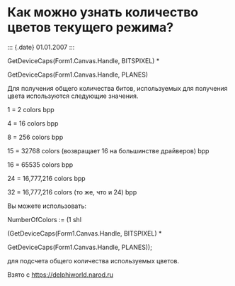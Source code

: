 Как можно узнать количество цветов текущего режима?
===================================================

::: {.date}
01.01.2007
:::

GetDeviceCaps(Form1.Canvas.Handle, BITSPIXEL) \*

GetDeviceCaps(Form1.Canvas.Handle, PLANES)

Для получения общего количества битов, используемых для получения цвета
используются следующие значения.

1 = 2 colors bpp

4 = 16 colors bpp

8 = 256 colors bpp

15 = 32768 colors (возвращает 16 на большинстве драйверов) bpp

16 = 65535 colors bpp

24 = 16,777,216 colors bpp

32 = 16,777,216 colors (то же, что и 24) bpp

Вы можете использовать:

NumberOfColors := (1 shl

(GetDeviceCaps(Form1.Canvas.Handle, BITSPIXEL) \*

GetDeviceCaps(Form1.Canvas.Handle, PLANES));

для подсчета общего количества используемых цветов.

Взято с <https://delphiworld.narod.ru>

